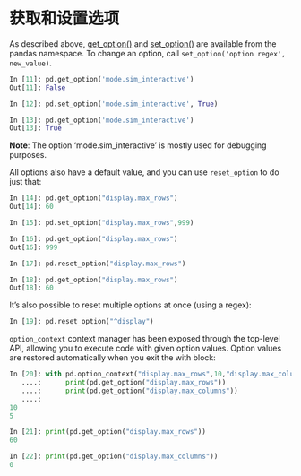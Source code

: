 # 获取和设置选项

As described above, [get_option()](http://pandas.pydata.org/pandas-docs/stable/generated/pandas.get_option.html#pandas.get_option) and [set_option()](http://pandas.pydata.org/pandas-docs/stable/generated/pandas.set_option.html#pandas.set_option) are available from the pandas namespace. To change an option, call ``set_option('option regex', new_value)``.

```python
In [11]: pd.get_option('mode.sim_interactive')
Out[11]: False

In [12]: pd.set_option('mode.sim_interactive', True)

In [13]: pd.get_option('mode.sim_interactive')
Out[13]: True
```

**Note**: The option ‘mode.sim_interactive’ is mostly used for debugging purposes.

All options also have a default value, and you can use ``reset_option`` to do just that:

```python
In [14]: pd.get_option("display.max_rows")
Out[14]: 60

In [15]: pd.set_option("display.max_rows",999)

In [16]: pd.get_option("display.max_rows")
Out[16]: 999

In [17]: pd.reset_option("display.max_rows")

In [18]: pd.get_option("display.max_rows")
Out[18]: 60
```

It’s also possible to reset multiple options at once (using a regex):

```python
In [19]: pd.reset_option("^display")
```

``option_context`` context manager has been exposed through the top-level API, allowing you to execute code with given option values. Option values are restored automatically when you exit the with block:

```python
In [20]: with pd.option_context("display.max_rows",10,"display.max_columns", 5):
   ....:      print(pd.get_option("display.max_rows"))
   ....:      print(pd.get_option("display.max_columns"))
   ....: 
10
5

In [21]: print(pd.get_option("display.max_rows"))
60

In [22]: print(pd.get_option("display.max_columns"))
0
```